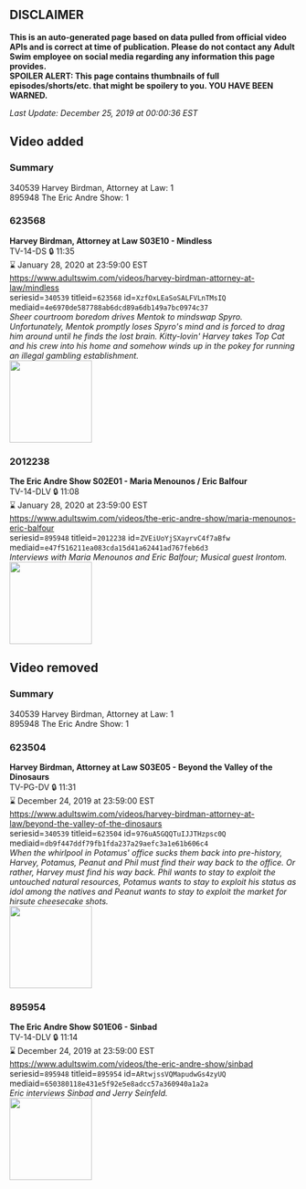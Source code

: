 ## DISCLAIMER
**This is an auto-generated page based on data pulled from official video APIs and is correct at time of publication. Please do not contact any Adult Swim employee on social media regarding any information this page provides.**  
**SPOILER ALERT: This page contains thumbnails of full episodes/shorts/etc. that might be spoilery to you. YOU HAVE BEEN WARNED.**  

_Last Update: December 25, 2019 at 00:00:36 EST_
## Video added
### Summary
340539 Harvey Birdman, Attorney at Law: 1  
895948 The Eric Andre Show: 1  
### 623568
**Harvey Birdman, Attorney at Law S03E10 - Mindless**  
TV-14-DS 🔒 11:35  
⌛ January 28, 2020 at 23:59:00 EST  
https://www.adultswim.com/videos/harvey-birdman-attorney-at-law/mindless  
seriesid=`340539` titleid=`623568` id=`XzfOxLEaSoSALFVLnTMsIQ` mediaid=`4e6970de587788ab6dcd89a6db149a7bc0974c37`  
_Sheer courtroom boredom drives Mentok to mindswap Spyro.  Unfortunately, Mentok promptly loses Spyro's mind and is forced to drag him around until he finds the lost brain. Kitty-lovin' Harvey takes Top Cat and his crew into his home and somehow winds up in the pokey for running an illegal gambling establishment._  
<a href="https://i.cdn.turner.com/adultswim/big/video/episode-thumbs-16x9/harvey_cc_030_pt2-05.jpg"><img src="https://i.cdn.turner.com/adultswim/big/video/episode-thumbs-16x9/harvey_cc_030_pt2-05.jpg" height="144px" /></a>
### 2012238
**The Eric Andre Show S02E01 - Maria Menounos / Eric Balfour**  
TV-14-DLV 🔒 11:08  
⌛ January 28, 2020 at 23:59:00 EST  
https://www.adultswim.com/videos/the-eric-andre-show/maria-menounos-eric-balfour  
seriesid=`895948` titleid=`2012238` id=`ZVEiUoYjSXayrvC4f7aBfw` mediaid=`e47f516211ea083cda15d41a62441ad767feb6d3`  
_Interviews with Maria Menounos and Eric Balfour; Musical guest Irontom._  
<a href="https://i.cdn.turner.com/adultswim/big/video/episode-thumbs-16x9/ericandre_cc_011_pt1_vk3a7-06.jpg"><img src="https://i.cdn.turner.com/adultswim/big/video/episode-thumbs-16x9/ericandre_cc_011_pt1_vk3a7-06.jpg" height="144px" /></a>
## Video removed
### Summary
340539 Harvey Birdman, Attorney at Law: 1  
895948 The Eric Andre Show: 1  
### 623504
**Harvey Birdman, Attorney at Law S03E05 - Beyond the Valley of the Dinosaurs**  
TV-PG-DV 🔒 11:31  
⌛ December 24, 2019 at 23:59:00 EST  
https://www.adultswim.com/videos/harvey-birdman-attorney-at-law/beyond-the-valley-of-the-dinosaurs  
seriesid=`340539` titleid=`623504` id=`976uA5GQQTuIJJTHzpsc0Q` mediaid=`db9f447ddf79fb1fda237a29aefc3a1e61b606c4`  
_When the whirlpool in Potamus' office sucks them back into pre-history, Harvey, Potamus, Peanut and Phil must find their way back to the office.  Or rather, Harvey must find his way back.  Phil wants to stay to exploit the untouched natural resources, Potamus wants to stay to exploit his status as idol among the natives and Peanut wants to stay to exploit the market for hirsute cheesecake shots._  
<a href="https://i.cdn.turner.com/adultswim/big/video/episode-thumbs-16x9/harvey_cc_025_pt1-03.jpg"><img src="https://i.cdn.turner.com/adultswim/big/video/episode-thumbs-16x9/harvey_cc_025_pt1-03.jpg" height="144px" /></a>
### 895954
**The Eric Andre Show S01E06 - Sinbad**  
TV-14-DLV 🔒 11:14  
⌛ December 24, 2019 at 23:59:00 EST  
https://www.adultswim.com/videos/the-eric-andre-show/sinbad  
seriesid=`895948` titleid=`895954` id=`ARtwjssVQMapudwGs4zyUQ` mediaid=`650380118e431e5f92e5e8adcc57a360940a1a2a`  
_Eric interviews Sinbad and Jerry Seinfeld._  
<a href="https://i.cdn.turner.com/adultswim/big/video/episode-thumbs-16x9/ericandre_cc_106_pt2-03.jpg"><img src="https://i.cdn.turner.com/adultswim/big/video/episode-thumbs-16x9/ericandre_cc_106_pt2-03.jpg" height="144px" /></a>
